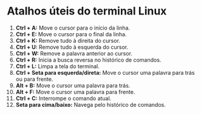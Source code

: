# Atalhos úteis do terminal Linux
1. **Ctrl + A:** Move o cursor para o início da linha.
2. **Ctrl + E:** Move o cursor para o final da linha.
3. **Ctrl + K:** Remove tudo à direita do cursor.
4. **Ctrl + U:** Remove tudo à esquerda do cursor.
5. **Ctrl + W:** Remove a palavra anterior ao cursor.
6. **Ctrl + R:** Inicia a busca reversa no histórico de comandos.
7. **Ctrl + L:** Limpa a tela do terminal.
12. **Ctrl + Seta para esquerda/direta:** Move o cursor uma palavra para trás ou para frente.
8. **Alt + B:** Move o cursor uma palavra para trás.
9. **Alt + F:** Move o cursor uma palavra para frente.
10. **Ctrl + C:** Interrompe o comando atual.
11. **Seta para cima/baixo:** Navega pelo histórico de comandos.
